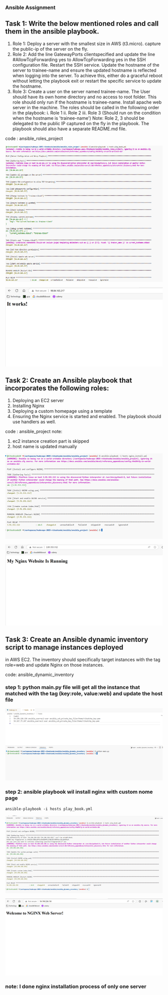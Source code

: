 ### Ansible Assignment
## Task 1: Write the below mentioned roles and call them in the ansible playbook.
1. Role 1: Deploy a server with the smallest size in AWS (t3.micro). capture the public-ip 
of the server on the fly.
2. Role 2: Add the line GatewayPorts clientspecified and update the line
#AllowTcpForwarding yes to AllowTcpForwarding yes in the SSH configuration file. 
Restart the SSH service. Update the hostname of the server to trainee-name and 
ensure the updated hostname is reflected when logging into the server. To achieve 
this, either do a graceful reboot without letting the playbook exit or restart the specific 
service to update the hostname.
3. Role 3: Create a user on the server named trainee-name. The User should have its own 
home directory and no access to root folder. This role should only run if the hostname 
is trainee-name. Install apache web server in the machine. 
The roles should be called in the following order in the playbook:
i. Role 1
ii. Role 2
iii. Role 3 (Should run on the condition when the hostname is 'trainee-name')
Note: Role 2, 3 should be delegated to the public IP captured on the fly in the playbook.
The playbook should also have a separate README.md file.

code : ansible_roles_project

![alt text](image.png)

![alt text](image-1.png)


## Task 2: Create an Ansible playbook that incorporates the following roles:
1. Deploying an EC2 server
2. Installing Nginx
3. Deploying a custom homepage using a template
4. Ensuring the Nginx service is started and enabled.
The playbook should use handlers as well.

code : ansible_project
note: 
1. ec2 instance creation part is skipped
2. host name is updated manually

![alt text](image-2.png)

![alt text](image-3.png)


## Task 3: Create an Ansible dynamic inventory script to manage instances deployed 
in AWS EC2. The inventory should specifically target instances with the tag 
role=web and update Nginx on those instances.

code: ansible_dynamic_inventory

### step 1: python main.py file will get all the instance that matched with the tag (key:role, value:web) and update the host file

![alt text](image-4.png)

### step 2: ansible playbook wil install nginx with custom nome page
```
ansible-playbook -i hosts play_book.yml
```
![alt text](image-5.png)

![alt text](image-6.png)

### note: I done nginx installation process of only one server

